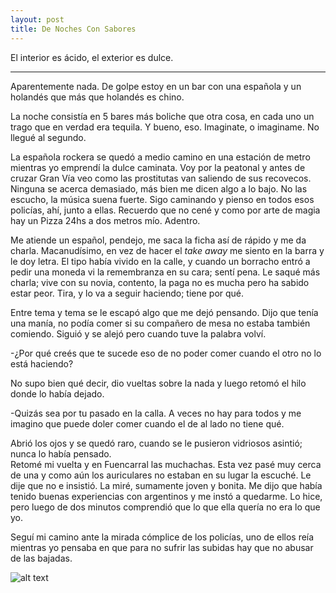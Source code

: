 ```yaml
---
layout: post
title: De Noches Con Sabores
---
```


El interior es ácido, el exterior es dulce.

-----

Aparentemente nada. De golpe estoy en un bar con una española y un holandés que más que holandés es chino.   

La noche consistía en 5 bares más boliche que otra cosa, en cada uno un trago que en verdad era tequila. Y bueno, eso. Imaginate, o imaginame. No llegué al segundo.  

La española rockera se quedó a medio camino en una estación de metro mientras yo emprendí la dulce caminata. Voy por la peatonal y antes de cruzar Gran Vía veo como las prostitutas van saliendo de sus recovecos. Ninguna se acerca demasiado, más bien me dicen algo a lo bajo. No las escucho, la música suena fuerte. Sigo caminando y pienso en todos esos policías, ahí, junto a ellas. Recuerdo que no cené y como por arte de magia hay un Pizza 24hs a dos metros mío. Adentro.  

Me atiende un español, pendejo, me saca la ficha así de rápido y me da charla. Macanudísimo, en vez de hacer el *take away* me siento en la barra y le doy letra. El tipo había vivido en la calle, y cuando un borracho entró a pedir una moneda vi la remembranza en su cara; sentí pena. Le saqué más charla; vive con su novia, contento, la paga no es mucha pero ha sabido estar peor. Tira, y lo va a seguir haciendo; tiene por qué.  

Entre tema y tema se le escapó algo que me dejó pensando. Dijo que tenía una manía, no podía comer si su compañero de mesa no estaba también comiendo. Siguió y se alejó pero cuando tuve la palabra volví.  

-¿Por qué creés que te sucede eso de no poder comer cuando el otro no lo está haciendo?

No supo bien qué decir, dio vueltas sobre la nada y luego retomó el hilo donde lo había dejado.  

-Quizás sea por tu pasado en la calla. A veces no hay para todos y me imagino que puede doler comer cuando el de al lado no tiene qué.  

Abrió los ojos y se quedó raro, cuando se le pusieron vidriosos asintió; nunca lo había pensado.  
Retomé mi vuelta y en Fuencarral las muchachas. Esta vez pasé muy cerca de una y como aún los auriculares no estaban en su lugar la escuché. Le dije que no e insistió. La miré, sumamente joven y bonita. Me dijo que había tenido buenas experiencias con argentinos y me instó a quedarme. Lo hice, pero luego de dos minutos comprendió que lo que ella quería no era lo que yo.  

Seguí mi camino ante la mirada cómplice de los policías, uno de ellos reía mientras yo pensaba en que para no sufrir las subidas hay que no abusar de las bajadas.  

![alt text](http://lorempixel.com/g/400/200/abstract/ "El interior es ácido, el exterior es dulce.")


